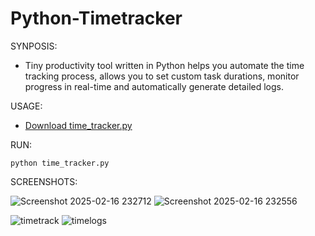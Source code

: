 # Python-Timetracker

SYNPOSIS:
- Tiny productivity tool written in Python helps you automate the time tracking process, allows you to set custom task durations, monitor progress in real-time and automatically generate detailed logs.

USAGE:
- [Download time_tracker.py](https://github.com/dropmealineee/Python-Timetracker/blob/main/time_tracker.py)

RUN:
```
python time_tracker.py
```
SCREENSHOTS:

![Screenshot 2025-02-16 232712](https://github.com/user-attachments/assets/27fc341f-37a0-4ac8-8c0b-2f8caaf45211)
![Screenshot 2025-02-16 232556](https://github.com/user-attachments/assets/9998b82f-92b8-4f78-a5fd-d694fe64f715)

![timetrack](https://github.com/user-attachments/assets/fd0e0cec-fedb-4908-8ae1-df3e07387e79)
![timelogs](https://github.com/user-attachments/assets/93187200-ec72-4e4b-ab82-2840b53feca9)


